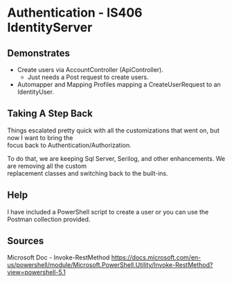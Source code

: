 # Authentication - IS406 IdentityServer

## Demonstrates

 * Create users via AccountController (ApiController).
   * Just needs a Post request to create users.
 * Automapper and Mapping Profiles mapping a CreateUserRequest to an IdentityUser.

## Taking A Step Back
Things escalated pretty quick with all the customizations that went on, but now I want to bring the  
focus back to Authentication/Authorization.  

To do that, we are keeping Sql Server, Serilog, and other enhancements. We are removing all the custom  
replacement classes and switching back to the built-ins.  

## Help
I have included a PowerShell script to create a user or you can use the Postman collection provided.  

## Sources

Microsoft Doc - Invoke-RestMethod
https://docs.microsoft.com/en-us/powershell/module/Microsoft.PowerShell.Utility/Invoke-RestMethod?view=powershell-5.1  